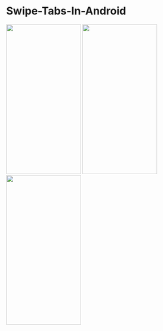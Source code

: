 # Swipe-Tabs-In-Android

<img src="https://user-images.githubusercontent.com/27882376/41964370-682d89d8-7a17-11e8-82da-1787ea0e4f66.png" width="200" height="400" /> <img src="https://user-images.githubusercontent.com/27882376/41964378-6d0e2f48-7a17-11e8-9da7-7a0564bcde50.png" width="200" height="400" /> <img src="https://user-images.githubusercontent.com/27882376/41964382-6f506500-7a17-11e8-9413-ff707b609e2c.png" width="200" height="400" />
